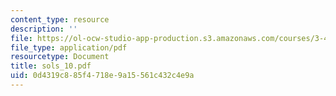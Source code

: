 ```yaml
---
content_type: resource
description: ''
file: https://ol-ocw-studio-app-production.s3.amazonaws.com/courses/3-45-magnetic-materials-spring-2004/0d4319c885f4718e9a15561c432c4e9a_sols_10.pdf
file_type: application/pdf
resourcetype: Document
title: sols_10.pdf
uid: 0d4319c8-85f4-718e-9a15-561c432c4e9a
---
```

